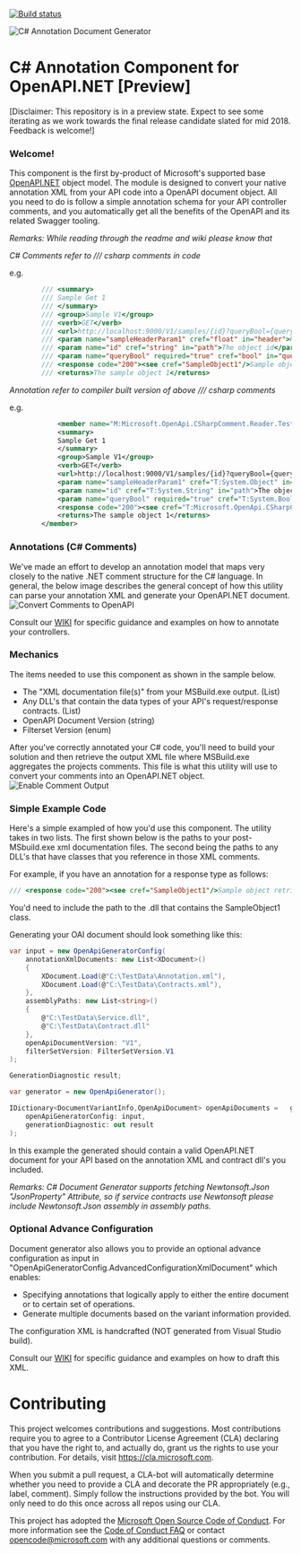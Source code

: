 

[![Build status](https://ci.appveyor.com/api/projects/status/capxc7p5cvyrq21w/branch/master?svg=true)](https://ci.appveyor.com/project/MicrosoftOpenAPINETAdmin/openapi-net-csharpcomment/branch/master)

![C# Annotation Document Generator](docs/images/banner.png "Convert /// C# Comments --> OpenAPI.NET")

# C# Annotation Component for OpenAPI.NET [Preview]
[Disclaimer: This repository is in a preview state. Expect to see some iterating as we work towards the final release candidate slated for mid 2018. Feedback is welcome!]


### Welcome!
This component is the first by-product of Microsoft's supported base [OpenAPI.NET](http://aka.ms/openapi) object model. The module is designed to convert your native annotation XML from your API code into a OpenAPI document object. All you need to do is follow a simple annotation schema for your API controller comments, and you automatically get all the benefits of the OpenAPI and its related Swagger tooling.

_Remarks: While reading through the readme and wiki please know that_

_C# Comments refer to /// csharp comments in code_

e.g.
```csharp
        /// <summary>
        /// Sample Get 1
        /// </summary>
        /// <group>Sample V1</group>
        /// <verb>GET</verb>
        /// <url>http://localhost:9000/V1/samples/{id}?queryBool={queryBool}</url>
        /// <param name="sampleHeaderParam1" cref="float" in="header">Header param 1</param>
        /// <param name="id" cref="string" in="path">The object id</param>
        /// <param name="queryBool" required="true" cref="bool" in="query">Sample query boolean</param>
        /// <response code="200"><see cref="SampleObject1"/>Sample object retrieved</response>
        /// <returns>The sample object 1</returns>
```

_Annotation refer to compiler built version of above /// csharp comments_

e.g.
```xml
            <member name="M:Microsoft.OpenApi.CSharpComment.Reader.Tests.SampleApis.Controllers.SampleControllerV1.SampleGet1(System.String,System.Boolean)">
            <summary>
            Sample Get 1
            </summary>
            <group>Sample V1</group>
            <verb>GET</verb>
            <url>http://localhost:9000/V1/samples/{id}?queryBool={queryBool}</url>
            <param name="sampleHeaderParam1" cref="T:System.Object" in="header">Header param 1</param>
            <param name="id" cref="T:System.String" in="path">The object id</param>
            <param name="queryBool" required="true" cref="T:System.Boolean" in="query">Sample query boolean</param>
            <response code="200"><see cref="T:Microsoft.OpenApi.CSharpComment.Reader.Tests.Contracts.SampleObject1"/>Sample object retrieved</response>
            <returns>The sample object 1</returns>
        </member>
```

### Annotations (C# Comments)
We've made an effort to develop an annotation model that maps very closely to the native .NET comment structure for the C# language. In general, the below image describes the general concept of how this utility can parse your annotation XML and generate your OpenAPI.NET document.
![Convert Comments to OpenAPI](docs/images/comment-oai-map.png "Map /// C# Comments --> OpenAPI.NET")

Consult our [WIKI](https://github.com/Microsoft/OpenAPI.NET.CSharpComment/wiki) for specific guidance and examples on how to annotate your controllers.

### Mechanics
The items needed to use this component as shown in the sample below.
- The "XML documentation file(s)" from your MSBuild.exe output. (List<string>)
- Any DLL's that contain the data types of your API's request/response contracts. (List<string>)
- OpenAPI Document Version (string)
- Filterset Version (enum)

After you've correctly annotated your C# code, you'll need to build your solution and then retrieve the output XML file where MSBuild.exe aggregates the projects comments. This file is what this utility will use to convert your comments into an OpenAPI.NET object.
![Enable Comment Output](docs/images/vs-enable.png "Output comments from MSBuild.exe")

### Simple Example Code
Here's a simple exampled of how you'd use this component. The utility takes in two lists. The first shown below is the paths to your post-MSbuild.exe xml documentation files. The second being the paths to any DLL's that have classes that you reference in those XML comments.

For example, if you have an annotation for a response type as follows:
```csharp
/// <response code="200"><see cref="SampleObject1"/>Sample object retrieved</response>
```
You'd need to include the path to the .dll that contains the SampleObject1 class. 

Generating your OAI document should look something like this:
```csharp
var input = new OpenApiGeneratorConfig(
    annotationXmlDocuments: new List<XDocument>()
    {
        XDocument.Load(@"C:\TestData\Annotation.xml"),
        XDocument.Load(@"C:\TestData\Contracts.xml"),
    },
    assemblyPaths: new List<string>()
    {
        @"C:\TestData\Service.dll",
        @"C:\TestData\Contract.dll"
    },
    openApiDocumentVersion: "V1",
    filterSetVersion: FilterSetVersion.V1
);

GenerationDiagnostic result;

var generator = new OpenApiGenerator();

IDictionary<DocumentVariantInfo,OpenApiDocument> openApiDocuments =   generator.GenerateDocuments(
    openApiGeneratorConfig: input,
    generationDiagnostic: out result
);
```
In this example the generated should contain a valid OpenAPI.NET document for your API based on the annotation XML and contract dll's you included.

_Remarks: C# Document Generator supports fetching Newtonsoft.Json "JsonProperty" Attribute, so if service contracts use Newtonsoft please include Newtonsoft.Json assembly in assembly paths._

### Optional Advance Configuration

Document generator also allows you to provide an optional advance configuration as input in "OpenApiGeneratorConfig.AdvancedConfigurationXmlDocument"
which enables:

- Specifying annotations that logically apply to either the entire document or to certain set of operations.
- Generate multiple documents based on the variant information provided.

The configuration XML is handcrafted (NOT generated from Visual Studio build).

Consult our [WIKI](https://github.com/Microsoft/OpenAPI.NET.CSharpComment/wiki/Advance-Configuration-XML) for specific guidance and examples on how to draft this XML.

# Contributing
This project welcomes contributions and suggestions.  Most contributions require you to agree to a
Contributor License Agreement (CLA) declaring that you have the right to, and actually do, grant us
the rights to use your contribution. For details, visit https://cla.microsoft.com.

When you submit a pull request, a CLA-bot will automatically determine whether you need to provide
a CLA and decorate the PR appropriately (e.g., label, comment). Simply follow the instructions
provided by the bot. You will only need to do this once across all repos using our CLA.

This project has adopted the [Microsoft Open Source Code of Conduct](https://opensource.microsoft.com/codeofconduct/).
For more information see the [Code of Conduct FAQ](https://opensource.microsoft.com/codeofconduct/faq/) or
contact [opencode@microsoft.com](mailto:opencode@microsoft.com) with any additional questions or comments.
